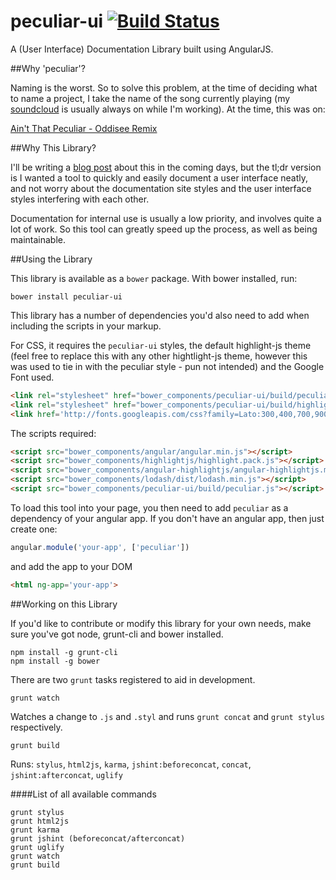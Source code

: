 peculiar-ui [![Build Status](https://travis-ci.org/johnnycopperstone/peculiar-ui.svg?branch=master)](https://travis-ci.org/johnnycopperstone/peculiar-ui)
===========

A (User Interface) Documentation Library built using AngularJS.

##Why 'peculiar'?

Naming is the worst. So to solve this problem, at the time of deciding what to name a project, I take the name of the song currently playing (my [soundcloud](https://soundcloud.com/johnny-copperstone/likes) is usually always on while I'm working). At the time, this was on:

[Ain't That Peculiar - Oddisee Remix](https://soundcloud.com/oddiseemusic/oddisee-aint-that-peculiar-remix)

##Why This Library?

I'll be writing a [blog post](http://blog.johnnycopperstone.me/peculiar-ui/) about this in the coming days, but the tl;dr version is I wanted a tool to quickly and easily document a user interface neatly, and not worry about the documentation site styles and the user interface styles interfering with each other.

Documentation for internal use is usually a low priority, and involves quite a lot of work. So this tool can greatly speed up the process, as well as being maintainable.

##Using the Library

This library is available as a `bower` package. With bower installed, run:

```shell
bower install peculiar-ui
```

This library has a number of dependencies you'd also need to add when including the scripts in your markup.

For CSS, it requires the `peculiar-ui` styles, the default highlight-js theme (feel free to replace this with any other hightlight-js theme, however this was used to tie in with the peculiar style - pun not intended) and the Google Font used.

```html
<link rel="stylesheet" href="bower_components/peculiar-ui/build/peculiar-ui.css" />
<link rel="stylesheet" href="bower_components/peculiar-ui/build/highlightjs-googlecode.css" />
<link href='http://fonts.googleapis.com/css?family=Lato:300,400,700,900,300italic,400italic,700italic' rel='stylesheet' type='text/css'>
```

The scripts required:

```html
<script src="bower_components/angular/angular.min.js"></script>
<script src="bower_components/highlightjs/highlight.pack.js"></script>
<script src="bower_components/angular-highlightjs/angular-highlightjs.min.js"></script>
<script src="bower_components/lodash/dist/lodash.min.js"></script>
<script src="bower_components/peculiar-ui/build/peculiar.js"></script>
```

To load this tool into your page, you then need to add `peculiar` as a dependency of your angular app. If you don't have an angular app, then just create one:

```javascript
angular.module('your-app', ['peculiar'])
```

and add the app to your DOM

```html
<html ng-app='your-app'>
```

##Working on this Library

If you'd like to contribute or modify this library for your own needs, make sure you've got node, grunt-cli and bower installed.

```shell
npm install -g grunt-cli
npm install -g bower
```

There are two `grunt` tasks registered to aid in development.

```shell
grunt watch
```

Watches a change to `.js` and `.styl` and runs `grunt concat` and `grunt stylus` respectively.

```shell
grunt build
```

Runs: `stylus`, `html2js`, `karma`, `jshint:beforeconcat`, `concat`, `jshint:afterconcat`, `uglify`

####List of all available commands

```shell
grunt stylus
grunt html2js
grunt karma
grunt jshint (beforeconcat/afterconcat)
grunt uglify
grunt watch
grunt build
```
